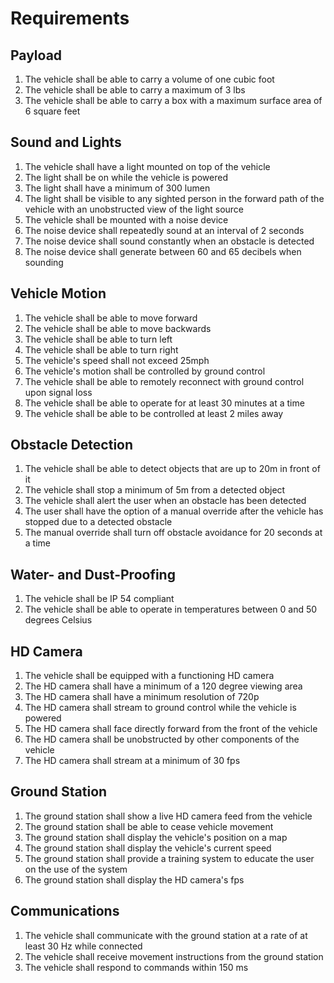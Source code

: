 # Requirements

## Payload
1. The vehicle shall be able to carry a volume of one cubic foot
2. The vehicle shall be able to carry a maximum of 3 lbs
3. The vehicle shall be able to carry a box with a maximum surface area of 6 square feet

## Sound and Lights
1. The vehicle shall have a light mounted on top of the vehicle
2. The light shall be on while the vehicle is powered
3. The light shall have a minimum of 300 lumen
3. The light shall be visible to any sighted person in the forward path of the vehicle with an unobstructed view of the light source
4. The vehicle shall be mounted with a noise device
5. The noise device shall repeatedly sound at an interval of 2 seconds
6. The noise device shall sound constantly when an obstacle is detected
7. The noise device shall generate between 60 and 65 decibels when sounding

## Vehicle Motion
1. The vehicle shall be able to move forward
2. The vehicle shall be able to move backwards
3. The vehicle shall be able to turn left
4. The vehicle shall be able to turn right
5. The vehicle's speed shall not exceed 25mph
6. The vehicle's motion shall be controlled by ground control
8. The vehicle shall be able to remotely reconnect with ground control upon signal loss
9. The vehicle shall be able to operate for at least 30 minutes at a time
10. The vehicle shall be able to be controlled at least 2 miles away

## Obstacle Detection
1. The vehicle shall be able to detect objects that are up to 20m in front of it
2. The vehicle shall stop a minimum of 5m from a detected object
3. The vehicle shall alert the user when an obstacle has been detected
4. The user shall have the option of a manual override after the vehicle has stopped due to a detected obstacle
5. The manual override shall turn off obstacle avoidance for 20 seconds at a time

## Water- and Dust-Proofing
1. The vehicle shall be IP 54 compliant
2. The vehicle shall be able to operate in temperatures between 0 and 50 degrees Celsius

## HD Camera
1. The vehicle shall be equipped with a functioning HD camera
2. The HD camera shall have a minimum of a 120 degree viewing area
3. The HD camera shall have a minimum resolution of 720p
4. The HD camera shall stream to ground control while the vehicle is powered
5. The HD camera shall face directly forward from the front of the vehicle
6. The HD camera shall be unobstructed by other components of the vehicle
7. The HD camera shall stream at a minimum of 30 fps

## Ground Station
1. The ground station shall show a live HD camera feed from the vehicle
4. The ground station shall be able to cease vehicle movement
5. The ground station shall display the vehicle's position on a map
6. The ground station shall display the vehicle's current speed
8. The ground station shall provide a training system to educate the user on the use of the system
9. The ground station shall display the HD camera's fps

## Communications
1. The vehicle shall communicate with the ground station at a rate of at least 30 Hz while connected
2. The vehicle shall receive movement instructions from the ground station
3. The vehicle shall respond to commands within 150 ms

